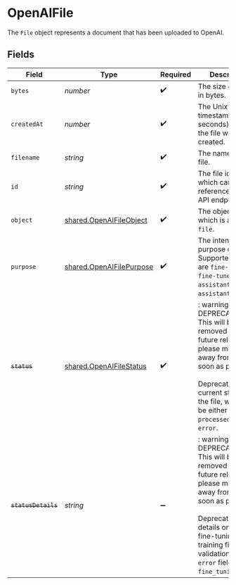 # OpenAIFile

The `File` object represents a document that has been uploaded to OpenAI.


## Fields

| Field                                                                                                                                                                                                                                              | Type                                                                                                                                                                                                                                               | Required                                                                                                                                                                                                                                           | Description                                                                                                                                                                                                                                        |
| -------------------------------------------------------------------------------------------------------------------------------------------------------------------------------------------------------------------------------------------------- | -------------------------------------------------------------------------------------------------------------------------------------------------------------------------------------------------------------------------------------------------- | -------------------------------------------------------------------------------------------------------------------------------------------------------------------------------------------------------------------------------------------------- | -------------------------------------------------------------------------------------------------------------------------------------------------------------------------------------------------------------------------------------------------- |
| `bytes`                                                                                                                                                                                                                                            | *number*                                                                                                                                                                                                                                           | :heavy_check_mark:                                                                                                                                                                                                                                 | The size of the file, in bytes.                                                                                                                                                                                                                    |
| `createdAt`                                                                                                                                                                                                                                        | *number*                                                                                                                                                                                                                                           | :heavy_check_mark:                                                                                                                                                                                                                                 | The Unix timestamp (in seconds) for when the file was created.                                                                                                                                                                                     |
| `filename`                                                                                                                                                                                                                                         | *string*                                                                                                                                                                                                                                           | :heavy_check_mark:                                                                                                                                                                                                                                 | The name of the file.                                                                                                                                                                                                                              |
| `id`                                                                                                                                                                                                                                               | *string*                                                                                                                                                                                                                                           | :heavy_check_mark:                                                                                                                                                                                                                                 | The file identifier, which can be referenced in the API endpoints.                                                                                                                                                                                 |
| `object`                                                                                                                                                                                                                                           | [shared.OpenAIFileObject](../../models/shared/openaifileobject.md)                                                                                                                                                                                 | :heavy_check_mark:                                                                                                                                                                                                                                 | The object type, which is always `file`.                                                                                                                                                                                                           |
| `purpose`                                                                                                                                                                                                                                          | [shared.OpenAIFilePurpose](../../models/shared/openaifilepurpose.md)                                                                                                                                                                               | :heavy_check_mark:                                                                                                                                                                                                                                 | The intended purpose of the file. Supported values are `fine-tune`, `fine-tune-results`, `assistants`, and `assistants_output`.                                                                                                                    |
| ~~`status`~~                                                                                                                                                                                                                                       | [shared.OpenAIFileStatus](../../models/shared/openaifilestatus.md)                                                                                                                                                                                 | :heavy_check_mark:                                                                                                                                                                                                                                 | : warning: ** DEPRECATED **: This will be removed in a future release, please migrate away from it as soon as possible.<br/><br/>Deprecated. The current status of the file, which can be either `uploaded`, `processed`, or `error`.              |
| ~~`statusDetails`~~                                                                                                                                                                                                                                | *string*                                                                                                                                                                                                                                           | :heavy_minus_sign:                                                                                                                                                                                                                                 | : warning: ** DEPRECATED **: This will be removed in a future release, please migrate away from it as soon as possible.<br/><br/>Deprecated. For details on why a fine-tuning training file failed validation, see the `error` field on `fine_tuning.job`. |